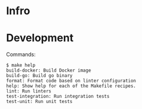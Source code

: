 # Infro

# Development

Commands:
```shell
$ make help
build-docker: Build Docker image
build-go: Build go binary
format: Format code based on linter configuration
help: Show help for each of the Makefile recipes.
lint: Run linters
test-integration: Run integration tests
test-unit: Run unit tests
```
